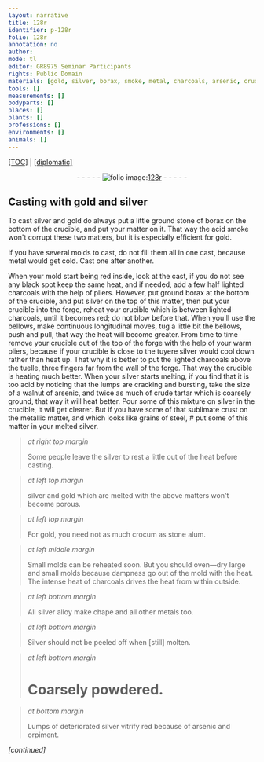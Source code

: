 ```yaml
---
layout: narrative
title: 128r
identifier: p-128r
folio: 128r
annotation: no
author:
mode: tl
editor: GR8975 Seminar Participants
rights: Public Domain
materials: [gold, silver, borax, smoke, metal, charcoals, arsenic, crude tartar, metallic matter, steel, crocum, stone alum, silver alloy, Silver, orpiment]
tools: []
measurements: []
bodyparts: []
places: []
plants: []
professions: []
environments: []
animals: []
---
```


<p><a href="{{ site.baseurl }}/translation/">[TOC]</a> | <a href="{{ site.baseurl }}/texts/p-128r_tc/" target="_blank">[diplomatic]</a></p><div class="folio" align="center">- - - - - <a href="http://gallica.bnf.fr/ark:/12148/btv1b10500001g/f261.image" target="_blank"><img src="https://cu-mkp.github.io/2017-workshop-edition/assets/photo-icon.png" alt="folio image: " style="display:inline-block; margin-bottom:-3px;"/>128r</a> - - - - - </div>  
  

## Casting with <span class="m">gold</span> and <span class="m">silver</span>

 
 To cast <span class="m">silver</span> and <span class="m">gold</span> do always put a little ground stone of <span class="m">borax</span> on the bottom of the crucible, and put your matter on it. That way the acid <span class="m">smoke</span> won't corrupt these two matters, but it is especially efficient for <span class="m">gold</span>.
 
 If you have several molds to cast, do not fill them all in one cast, because <span class="m">metal</span> would get cold. Cast one after another.
 
 When your mold start being red inside, look at the cast, if you do not see any black spot keep the same heat, and if needed, add a few half lighted <span class="m">charcoals</span> with the help of pliers. However, put ground <span class="m">borax</span> at the bottom of the crucible, and put <span class="m">silver</span> on the top of this matter, then put your crucible into the forge, reheat your crucible which is between lighted <span class="m">charcoals</span>, until it becomes red; do not blow before that. When you'll use the bellows, make continuous longitudinal moves, tug a little bit the bellows, push and pull, that way the heat will become greater. From time to time remove your crucible out of the top of the forge with the help of your warm pliers, because if your crucible is close to the tuyere <span class="m">silver</span> would cool down rather than heat up. That why it is better to put the lighted <span class="m">charcoals</span> above the tuelle, three fingers far from the wall of the forge. That way the crucible is heating much better. When your <span class="m">silver</span> starts melting, if you find that it is too acid by noticing that the lumps are cracking and bursting, take the size of a walnut of <span class="m">arsenic</span>, and twice as much of <span class="m">crude tartar</span> which is coarsely ground, that way it will heat better. Pour some of this mixture on <span class="m">silver</span> in the crucible, it will get clearer. But if you have some of that sublimate crust on the <span class="m">metallic matter</span>, and which looks like grains of <span class="m">steel</span>, # put some of this matter in your melted <span class="m">silver</span>.
 
> *at right top margin*
> 
> 
>   Some people leave the silver to rest a little out of the heat before casting.
 
> *at left top margin*
> 
> 
>   <span class="m">silver</span> and <span class="m">gold</span> which are melted with the above matters won't become porous.
 
> *at left top margin*
> 
> 
>   For <span class="m">gold</span>, you need not as much <span class="m">crocum</span> as <span class="m">stone alum</span>.
 
> *at left middle margin*
> 
> 
>   Small molds can be reheated soon. But you should oven—dry large and small molds because dampness go out of the mold with the heat. The intense heat of <span class="m">charcoals</span> drives the heat from within outside.
 
> *at left bottom margin*
> 
> 
>   All <span class="m">silver alloy</span> make chape and all other metals too. 
 
> *at left bottom margin*
> 
> 
>   <span class="m">Silver</span> should not be peeled off when [still] molten.
 
> *at left bottom margin*
> 
> 
>   # Coarsely powdered.
 
> *at bottom margin*
> 
> 
>   Lumps of deteriorated <span class="m">silver</span> vitrify red because of <span class="m">arsenic</span> and <span class="m">orpiment</span>.
 
*[continued]*
 
